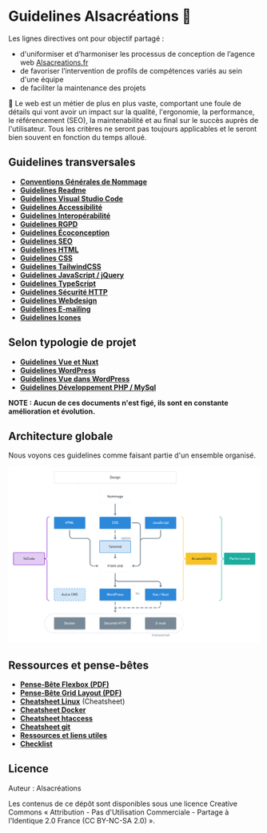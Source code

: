 # Guidelines Alsacréations 🥝

Les lignes directives ont pour objectif partagé :

- d'uniformiser et d’harmoniser les processus de conception de l’agence web [Alsacreations.fr](https://www.alsacreations.fr/)
- de favoriser l’intervention de profils de compétences variés au sein d'une équipe
- de faciliter la maintenance des projets

💬 Le web est un métier de plus en plus vaste, comportant une foule de détails qui vont avoir un impact sur la qualité, l'ergonomie, la performance, le référencement (SEO), la maintenabilité et au final sur le succès auprès de l'utilisateur. Tous les critères ne seront pas toujours applicables et le seront bien souvent en fonction du temps alloué.

## Guidelines transversales

- [**Conventions Générales de Nommage**](Conventions-generales-nommage.md)
- [**Guidelines Readme**](Guidelines-Readme.md)
- [**Guidelines Visual Studio Code**](Guidelines-VScode.md)
- [**Guidelines Accessibilité**](Guidelines-Accessibilite.md)
- [**Guidelines Interopérabilité**](Guidelines-Interoperabilite.md)
- [**Guidelines RGPD**](Guidelines-RGPD.md)
- [**Guidelines Écoconception**](Guidelines-Ecoconception.md)
- [**Guidelines SEO**](Guidelines-SEO.md)
- [**Guidelines HTML**](Guidelines-HTML.md)
- [**Guidelines CSS**](Guidelines-CSS.md)
- [**Guidelines TailwindCSS**](Guidelines-Tailwind.md)
- [**Guidelines JavaScript / jQuery**](Guidelines-JavaScript.md)
- [**Guidelines TypeScript**](Guidelines-TypeScript.md)
- [**Guidelines Sécurité HTTP**](Guidelines-Securite-HTTP.md)
- [**Guidelines Webdesign**](Guidelines-Webdesign.md)
- [**Guidelines E-mailing**](Guidelines-E-mailing.md)
- [**Guidelines Icones**](Guidelines-Icones.md)

## Selon typologie de projet

- [**Guidelines Vue et Nuxt**](Guidelines-Vue-Nuxt-Front-End.md)
- [**Guidelines WordPress**](Guidelines-WordPress.md)
- [**Guidelines Vue dans WordPress**](Guidelines-Vue-WordPress.md)
- [**Guidelines Développement PHP / MySql**](Guidelines-Developpement-PHP.md)

**NOTE : Aucun de ces documents n'est figé, ils sont en constante amélioration et évolution.**

## Architecture globale

Nous voyons ces guidelines comme faisant partie d'un ensemble organisé.

![Schéma global](images/schema-global.png)

## Ressources et pense-bêtes

- [**Pense-Bête Flexbox (PDF)**](https://github.com/alsacreations/guidelines/blob/master/flexbox-cheatsheet.pdf)
- [**Pense-Bête Grid Layout (PDF)**](https://github.com/alsacreations/guidelines/blob/master/grid-cheatsheet.pdf)
- [**Cheatsheet Linux**](Cheatsheet-Linux.md) (Cheatsheet)
- [**Cheatsheet Docker**](Cheatsheet-Docker.md)
- [**Cheatsheet htaccess**](Cheatsheet-htaccess.md)
- [**Cheatsheet git**](Cheatsheet-Git.md)
- [**Ressources et liens utiles**](Ressources-liens.md)
- [**Checklist**](Checklist.md)

## Licence

Auteur : Alsacréations

Les contenus de ce dépôt sont disponibles sous une licence Creative Commons « Attribution - Pas d'Utilisation Commerciale - Partage à l'Identique 2.0 France (CC BY-NC-SA 2.0) ».
